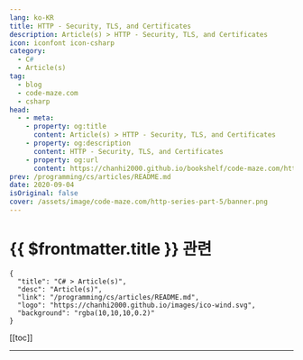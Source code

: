 ```yaml
---
lang: ko-KR
title: HTTP - Security, TLS, and Certificates
description: Article(s) > HTTP - Security, TLS, and Certificates
icon: iconfont icon-csharp
category: 
  - C#
  - Article(s)
tag: 
  - blog
  - code-maze.com
  - csharp
head:  
  - - meta:
    - property: og:title
      content: Article(s) > HTTP - Security, TLS, and Certificates
    - property: og:description
      content: HTTP - Security, TLS, and Certificates
    - property: og:url
      content: https://chanhi2000.github.io/bookshelf/code-maze.com/http-series-part-5.html
prev: /programming/cs/articles/README.md
date: 2020-09-04
isOriginal: false
cover: /assets/image/code-maze.com/http-series-part-5/banner.png
---
```


# {{ $frontmatter.title }} 관련

```component VPCard
{
  "title": "C# > Article(s)",
  "desc": "Article(s)",
  "link": "/programming/cs/articles/README.md",
  "logo": "https://chanhi2000.github.io/images/ico-wind.svg",
  "background": "rgba(10,10,10,0.2)"
}
```

[[toc]]

---

<SiteInfo
  name="HTTP - Security, TLS, and Certificates"
  desc="Do you really need HTTPS? In this article we're going to explore some HTTPS security basics and learn about its strengths and weaknesses."
  url="https://code-maze.com/http-series-part-5/"
  logo="/assets/image/code-maze.com/favicon.png"
  preview="/assets/image/code-maze.com/http-series-part-5/banner.png"/>

<!-- TODO: 작성 -->
